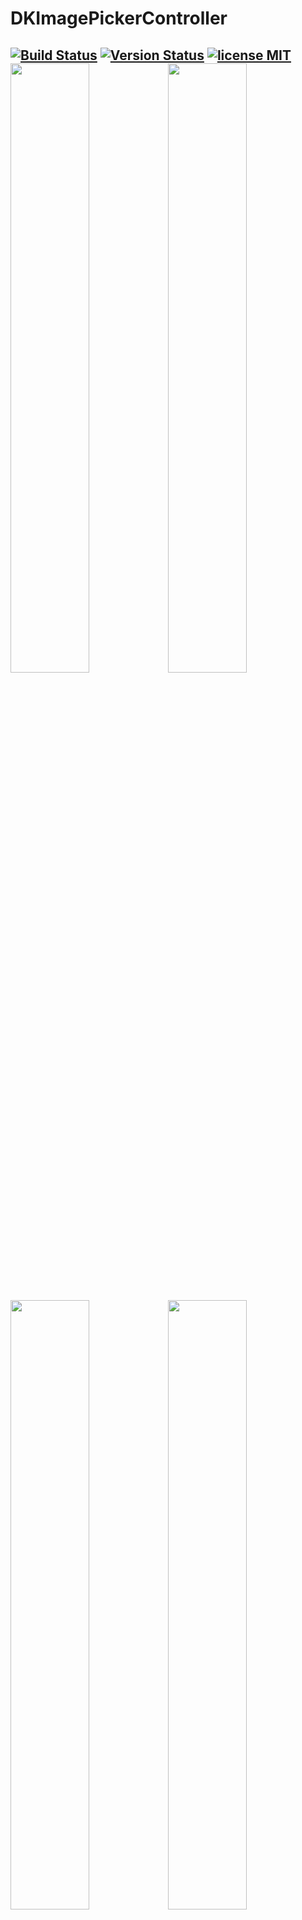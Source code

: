 DKImagePickerController
=======================

 [![Build Status](https://secure.travis-ci.org/zhangao0086/DKImagePickerController.svg)](http://travis-ci.org/zhangao0086/DKImagePickerController) [![Version Status](http://img.shields.io/cocoapods/v/DKImagePickerController.png)][docsLink] [![license MIT](http://img.shields.io/badge/license-MIT-orange.png)][mitLink]
<img width="50%" height="50%" src="https://raw.githubusercontent.com/zhangao0086/DKImagePickerController/develop/Screenshot1.png" /><img width="50%" height="50%" src="https://raw.githubusercontent.com/zhangao0086/DKImagePickerController/develop/Screenshot2.png" />
---
<img width="50%" height="50%" src="https://raw.githubusercontent.com/zhangao0086/DKImagePickerController/develop/Screenshot3.png" /><img width="50%" height="50%" src="https://raw.githubusercontent.com/zhangao0086/DKImagePickerController/develop/Screenshot4.png" />
---
<img width="50%" height="50%" src="https://raw.githubusercontent.com/zhangao0086/DKImagePickerController/develop/Screenshot5.png" /><img width="50%" height="50%" src="https://raw.githubusercontent.com/zhangao0086/DKImagePickerController/develop/Screenshot6.png" />
---
<img width="50%" height="50%" src="https://raw.githubusercontent.com/zhangao0086/DKImagePickerController/develop/Screenshot7.png" /><img width="50%" height="50%" src="https://raw.githubusercontent.com/zhangao0086/DKImagePickerController/develop/Screenshot8.png" />
---


Update for Xcode 6.4 with Swift 1.2
---
## Description
This is a very simple Image Picker Controller by Swift.  

## Installation
DKImagePickerController is available on Cocoapods. Simply add the following line to your podfile:
```
pod 'DKImagePickerController', '~> 1.0.0'
```

## Use
#### Initialization and presentation
```swift

let pickerController = DKImagePickerController()
pickerController.pickerDelegate = self
self.presentViewController(pickerController, animated: true) {}
````
#### Delegate methods
```swift
func imagePickerControllerCancelled() {
    self.dismissViewControllerAnimated(true, completion: nil)
}

func imagePickerControllerDidSelectedAssets(assets: [DKAsset]!) {
    for (index, asset) in enumerate(assets) {
        
    }
    
    self.dismissViewControllerAnimated(true, completion: nil)
}

````
#### Configurable properties
```swift
/// The height of the bottom of the preview
public var previewHeight: CGFloat = 80

public var rightButtonTitle: String = "Select"

public var maxSelectableCount = 999

/// Displayed when denied access
public var noAccessView: UIView = {
    let label = UILabel()
    label.text = "User has denied access"
    label.textAlignment = NSTextAlignment.Center
    label.textColor = UIColor.lightGrayColor()
    return label
}()

public weak var pickerDelegate: DKImagePickerControllerDelegate?

public var defaultSelectedAssets: [DKAsset]?
````

[docsLink]:http://cocoadocs.org/docsets/JSQMessagesViewController
[mitLink]:http://opensource.org/licenses/MIT
